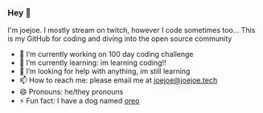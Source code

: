### Hey 👋
I'm joejoe. I mostly stream on twitch, however I code sometimes too... This is my GitHub for coding and diving into the open source community


- 🔭 I’m currently working on 100 day coding challenge
- 🌱 I’m currently learning: im learning coding!!
- 🤔 I’m looking for help with anything, im still learning
- 📫 How to reach me: please email me at joejoe@joejoe.tech
- 😄 Pronouns: he/they pronouns
- ⚡ Fun fact: I have a dog named [oreo](https://media.discordapp.net/attachments/665819886529806336/1032073796724736020/IMG_20211223_193340_01.jpg?width=492&height=656)
